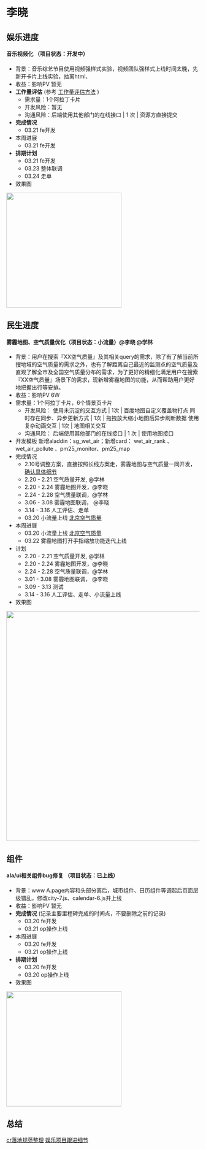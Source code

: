 # 李晓

## 娱乐进度

#### 音乐视频化 （项目状态：开发中） 
- 背景：音乐综艺节目使用视频强样式实验，视频团队强样式上线时间太晚，先新开卡片上线实验，抽离html、
- 收益：影响PV 暂无
- **工作量评估** (参考 [工作量评估方法](http://wiki.baidu.com/pages/viewpage.action?pageId=268094117) )
    - 需求量：1个阿拉丁卡片
    - 开发风险：暂无
    - 沟通风险：后端使用其他部门的在线接口 | 1 次 | 资源方直接提交
- **完成情况** 
     - 03.21 fe开发
- 本周进展 
     - 03.21 fe开发
- **排期计划**
     - 03.21 fe开发
     - 03.23 整体联调
     - 03.24 走单
- 效果图

<img src="http://wiki.baidu.com/download/attachments/258842251/BaiduHi_2017-3-23_14-31-46.png?api=v2" width="300" />

## 民生进度

#### 雾霾地图、空气质量优化（项目状态：小流量）@李晓 @学林
- 背景：用户在搜索『XX空气质量』及其相关query的需求，除了有了解当前所搜地域的空气质量的需求之外，也有了解距离自己最近的监测点的空气质量及直观了解全市及全国空气质量分布的需求，为了更好的精细化满足用户在搜索『XX空气质量』场景下的需求，现新增雾霾地图的功能，从而帮助用户更好地把握出行等安排。
- 收益：影响PV 6W
- 需求量：1个阿拉丁卡片，6个情景页卡片
     - 开发风险：
  使用未沉淀的交互方式 | 1次 | 百度地图自定义覆盖物打点
  同时存在同步、异步更新方式 | 1次 | 拖拽放大缩小地图后异步刷新数据
  使用复杂动画交互 | 1次 | 地图相关交互
    - 沟通风险：
  后端使用其他部门的在线接口 | 1 次 | 使用地图接口
- 开发模板 新增aladdin：sg_wet_air；新增card： wet_air_rank 、wet_air_pollute 、pm25_monitor、pm25_map
- 完成情况
     - 2.10号调整方案，直接按照长线方案走，雾霾地图与空气质量一同开发，[确认具体细节](http://newicafe.baidu.com/issue/minsheng-1044/show?from=page)
     - 2.20 - 2.21 空气质量开发, @学林
     - 2.20 - 2.24 雾霾地图开发，@李晓
     - 2.24 - 2.28 空气质量联调，@学林 
     - 3.06 - 3.08 雾霾地图联调， @李晓
     - 3.14 - 3.16 人工评估、走单
     - 03.20 小流量上线 [北京空气质量](https://m.baidu.com/s?word=%E5%8C%97%E4%BA%AC%E7%A9%BA%E6%B0%94%E8%B4%A8%E9%87%8F&sid=115051)
- 本周进展
     - 03.20 小流量上线 [北京空气质量](https://m.baidu.com/s?word=%E5%8C%97%E4%BA%AC%E7%A9%BA%E6%B0%94%E8%B4%A8%E9%87%8F&sid=115051)
     - 03.22 雾霾地图打开手指缩放功能迭代上线
- 计划
     - 2.20 - 2.21 空气质量开发, @学林
     - 2.20 - 2.24 雾霾地图开发，@李晓
     - 2.24 - 2.28 空气质量联调，@学林 
     - 3.01 - 3.08 雾霾地图联调， @李晓
     - 3.09 - 3.13 测试
     - 3.14 - 3.16 人工评估、走单、小流量上线
- 效果图

<img src="http://wiki.baidu.com/download/attachments/286892247/%E7%A9%BA%E6%B0%94%E8%B4%A8%E9%87%8F%26%E9%9B%BE%E9%9C%BE%E5%9C%B0%E5%9B%BE.png?api=v2" width="600px"> 

## 组件
#### ala/ui相关组件bug修复 （项目状态：已上线） 
- 背景：www A.page内容和头部分离后，城市组件、日历组件等调起后页面层级错乱，修改city-7.js、calendar-6.js并上线
- 收益：影响PV 暂无
- **完成情况** (记录主要里程碑完成的时间点，不要删除之前的记录)
    - 03.20 fe开发
    - 03.21 op操作上线
- 本周进展 
    - 03.20 fe开发
    - 03.21 op操作上线
- **排期计划**
    - 03.20 fe开发
    - 03.20 op操作上线
- 效果图

<img src="http://wiki.baidu.com/download/attachments/258842251/BaiduHi_2017-3-23_14-40-37.png?api=v2" width="300" /> 

## 总结
[cr落地规范整理](http://wiki.baidu.com/pages/viewpage.action?pageId=316970819)
[娱乐项目跟进细节](http://agroup.baidu.com/lixiao/md/article/267400)
